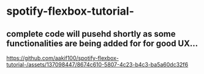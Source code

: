 # spotify-flexbox-tutorial-


<h2>complete code will pusehd shortly as some functionalities are being added for for good UX...</h2>



https://github.com/aakif100/spotify-flexbox-tutorial-/assets/137098447/8674c610-5807-4c23-b4c3-ba5a60dc32f6



